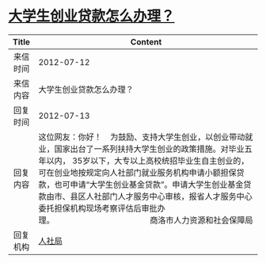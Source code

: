 # <a href="http://www.shangluo.gov.cn/zmhd/ldxxxx.jsp?urltype=leadermail.LeaderMailContentUrl&wbtreeid=1112&leadermailid=1303">大学生创业贷款怎么办理？</a>
|Title|Content|
|:---:|---|
|来信时间|2012-07-12|
|来信内容|大学生创业贷款怎么办理？|
|回复时间|2012-07-13|
|回复内容|这位网友：你好！    为鼓励、支持大学生创业，以创业带动就业，国家出台了一系列扶持大学生创业的政策措施。对毕业五年以内， 35岁以下，大专以上高校统招毕业生自主创业的，可在创业地按规定向人社部门就业服务机构申请小额担保贷款，也可申请“大学生创业基金贷款”。申请大学生创业基金贷款由市、县区人社部门人才服务中心审核，报省人才服务中心委托担保机构现场考察评估后审批办理。                                             商洛市人力资源和社会保障局|
|回复机构|<a href="../../categories/agencies/人社局.md">人社局</a>|
